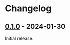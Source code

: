# Changelog

## [0.1.0] - 2024-01-30

Initial release.

[0.1.0]: https://github.com/oxidecomputer/newtype-uuid/releases/newtype-uuid-0.1.0
